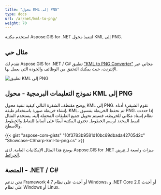 ```yaml
---
title: "محول KML إلى PNG"
type: docs
url: /ar/net/kml-to-png/
weight: 70
---
```


استخدم مكتبة Aspose.GIS for .NET لتنفيذ محول KML إلى PNG.

## **مثال حي**

تقدم لك Aspose.GIS for .NET / C# تطبيق ["KML to PNG Converter"](https://products.aspose.app/gis/viewer/kml-to-png) مجاني عبر الإنترنت، حيث يمكنك التحقق من الوظائف والجودة التي يعمل بها.

![تطبيق KML إلى PNG](viewer.png)

## **نموذج التعليمات البرمجية - محول KML إلى PNG**

يوضح مقتطف الشفرة التالي كيفية تنفيذ محول KML إلى PNG. تقوم الشيفرة أدناه بإنشاء خريطة صورة باستخدام طبقة KML. ثم نحفظ الخريطة بتنسيق PNG. إذا حددت نظام إسناد مكاني للخريطة، فسيتم تحويل جميع الطبقات المحملة إليه.
يستخدم المثال النمط المحدد لرسم الخطوط. تحتوي المكتبة أيضًا على أنماط للنقاط والخطوط والأسطح.

{{< gist "aspose-com-gists" "10f3783b9581d10bc69dbada42705d2c" "Showcase-CSharp-kml-to-png.cs" >}}

يوضح هذا المثال الإمكانيات العامة. لدى Aspose.GIS for .NET ميزات واسعة لـ [عرض الخرائط](https://docs.aspose.com/gis/net/map-rendering/).

## **المنصة - ‎.NET / C#‎**

نحن ندعم Framework 4.7 أو أحدث على نظام Windows، و .NET Core 2.0 أو أحدث على نظام Windows أو Linux.

